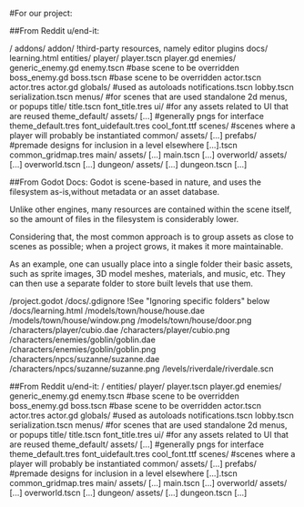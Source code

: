 #For our project:

##From Reddit u/end-it:

\/
	addons/
		addon/ !third-party resources, namely editor plugins
	docs/
		learning.html
	entities/
		player/
			player.tscn
			player.gd
		enemies/
			generic_enemy.gd
			enemy.tscn #base scene to be overridden
			boss_enemy.gd
			boss.tscn #base scene to be overridden
		actor.tscn
		actor.tres
		actor.gd
	globals/ #used as autoloads
		notifications.tscn
		lobby.tscn
		serialization.tscn
	menus/ #for scenes that are used standalone 2d menus, or popups
		title/
			title.tscn
			font_title.tres
	ui/ #for any assets related to UI that are reused
		theme_default/
			assets/
				[...] #generally pngs for interface
			theme_default.tres
		font_uidefault.tres
		cool_font.ttf
	scenes/ #scenes where a player will probably be instantiated
		 common/
			 assets/
				 [...]
			 prefabs/ #premade designs for inclusion in a level elsewhere
				 [...].tscn
			 common_gridmap.tres
		 main/
			 assets/
				 [...]
			 main.tscn
			 [...]
		 overworld/
			 assets/
				 [...]
			 overworld.tscn
			 [...]
		 dungeon/
			 assets/
				 [...]
			 dungeon.tscn
			 [...]

##From Godot Docs:
Godot is scene-based in nature, and uses the filesystem as-is,without metadata or an asset database.

Unlike other engines, many resources are contained within the scene itself, so the amount of files in the
filesystem is considerably lower.

Considering that, the most common approach is to group assets as close to scenes as possible; when a
project grows, it makes it more maintainable.

As an example, one can usually place into a single folder their basic assets, such as sprite images, 3D
model meshes, materials, and music, etc. They can then use a separate folder to store built levels that use
them.

/project.godot
/docs/.gdignore  !See "Ignoring specific folders" below
/docs/learning.html
/models/town/house/house.dae
/models/town/house/window.png
/models/town/house/door.png
/characters/player/cubio.dae
/characters/player/cubio.png
/characters/enemies/goblin/goblin.dae
/characters/enemies/goblin/goblin.png
/characters/npcs/suzanne/suzanne.dae
/characters/npcs/suzanne/suzanne.png
/levels/riverdale/riverdale.scn


##From Reddit u/end-it:
/
	entities/
		player/
			player.tscn
			player.gd
		enemies/
			generic_enemy.gd
			enemy.tscn #base scene to be overridden
			boss_enemy.gd
			boss.tscn #base scene to be overridden
		actor.tscn
		actor.tres
		actor.gd
	globals/ #used as autoloads
		notifications.tscn
		lobby.tscn
		serialization.tscn
	menus/ #for scenes that are used standalone 2d menus, or popups
		title/
			title.tscn
			font_title.tres
	ui/ #for any assets related to UI that are reused
		theme_default/
			assets/
				[...] #generally pngs for interface
			theme_default.tres
		font_uidefault.tres
		cool_font.ttf
	scenes/ #scenes where a player will probably be instantiated
		 common/
			 assets/
				 [...]
			 prefabs/ #premade designs for inclusion in a level elsewhere
				 [...].tscn
			 common_gridmap.tres
		 main/
			 assets/
				 [...]
			 main.tscn
			 [...]
		 overworld/
			 assets/
				 [...]
			 overworld.tscn
			 [...]
		 dungeon/
			 assets/
				 [...]
			 dungeon.tscn
			 [...]
